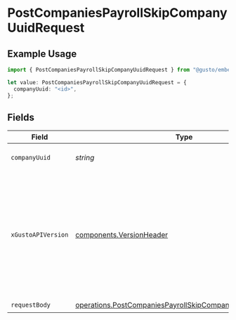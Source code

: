 # PostCompaniesPayrollSkipCompanyUuidRequest

## Example Usage

```typescript
import { PostCompaniesPayrollSkipCompanyUuidRequest } from "@gusto/embedded-api/models/operations/postcompaniespayrollskipcompanyuuid.js";

let value: PostCompaniesPayrollSkipCompanyUuidRequest = {
  companyUuid: "<id>",
};
```

## Fields

| Field                                                                                                                                                                                                                        | Type                                                                                                                                                                                                                         | Required                                                                                                                                                                                                                     | Description                                                                                                                                                                                                                  |
| ---------------------------------------------------------------------------------------------------------------------------------------------------------------------------------------------------------------------------- | ---------------------------------------------------------------------------------------------------------------------------------------------------------------------------------------------------------------------------- | ---------------------------------------------------------------------------------------------------------------------------------------------------------------------------------------------------------------------------- | ---------------------------------------------------------------------------------------------------------------------------------------------------------------------------------------------------------------------------- |
| `companyUuid`                                                                                                                                                                                                                | *string*                                                                                                                                                                                                                     | :heavy_check_mark:                                                                                                                                                                                                           | The UUID of the company                                                                                                                                                                                                      |
| `xGustoAPIVersion`                                                                                                                                                                                                           | [components.VersionHeader](../../models/components/versionheader.md)                                                                                                                                                         | :heavy_minus_sign:                                                                                                                                                                                                           | Determines the date-based API version associated with your API call. If none is provided, your application's [minimum API version](https://docs.gusto.com/embedded-payroll/docs/api-versioning#minimum-api-version) is used. |
| `requestBody`                                                                                                                                                                                                                | [operations.PostCompaniesPayrollSkipCompanyUuidRequestBody](../../models/operations/postcompaniespayrollskipcompanyuuidrequestbody.md)                                                                                       | :heavy_check_mark:                                                                                                                                                                                                           | N/A                                                                                                                                                                                                                          |